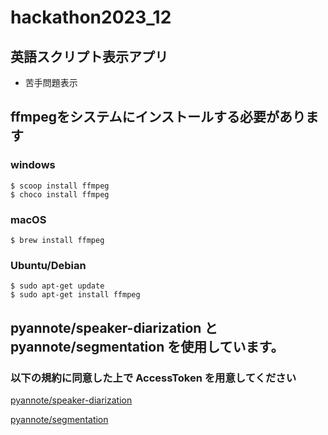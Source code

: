 # hackathon2023_12


## 英語スクリプト表示アプリ
- 苦手問題表示






## ffmpegをシステムにインストールする必要があります

### windows
```
$ scoop install ffmpeg
$ choco install ffmpeg
```
### macOS
```
$ brew install ffmpeg
```
### Ubuntu/Debian
```
$ sudo apt-get update
$ sudo apt-get install ffmpeg
```


## pyannote/speaker-diarization と pyannote/segmentation を使用しています。

### 以下の規約に同意した上で AccessToken を用意してください

[pyannote/speaker-diarization](https://huggingface.co/pyannote/speaker-diarization)

[pyannote/segmentation](https://huggingface.co/pyannote/segmentation)
